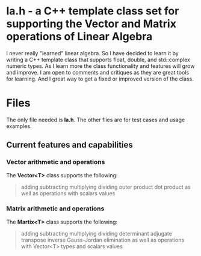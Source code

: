 # la.h - a C++ template class set for supporting the Vector and Matrix operations of Linear Algebra

I never really "learned" linear algebra.  So I have decided to learn it by writing a C++ template class that supports float, double, and std::complex numeric types.  As I learn more the class functionality and features will grow and improve.  I am open to comments and critiques as they are great tools for learning.  And I great way to get a fixed or improved version of the class.


# Files

The only file needed is **la.h**.  The other flies are for test cases and usage examples.

## Current features and capabilities

### Vector arithmetic and operations
The **Vector\<T\>** class supports the following:
> adding
> subtracting
> multiplying
> dividing
> outer product
> dot product
> as well as operations with scalars values


### Matrix arithmetic and operations
The **Martix\<T\>** class supports the following:
> adding
> subtracting
> multiplying
> dividing
> determinant
> adjugate
> transpose
> inverse
> Gauss-Jordan elimination
> as well as operations with Vector\<T\> types and scalars values



